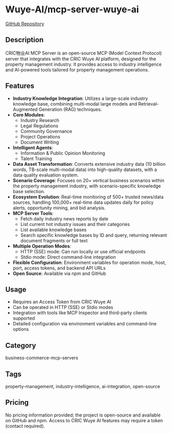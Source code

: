 # Wuye-AI/mcp-server-wuye-ai

[GitHub Repository](https://github.com/wuye-ai/mcp-server-wuye-ai)

## Description
CRIC物业AI MCP Server is an open-source MCP (Model Context Protocol) server that integrates with the CRIC Wuye AI platform, designed for the property management industry. It provides access to industry intelligence and AI-powered tools tailored for property management operations.

## Features
- **Industry Knowledge Integration**: Utilizes a large-scale industry knowledge base, combining multi-modal large models and Retrieval-Augmented Generation (RAG) techniques.
- **Core Modules**:
  - Industry Research
  - Legal Regulations
  - Community Governance
  - Project Operations
  - Document Writing
- **Intelligent Agents**:
  - Information & Public Opinion Monitoring
  - Talent Training
- **Data Asset Transformation**: Converts extensive industry data (10 billion words, TB-scale multi-modal data) into high-quality datasets, with a data quality evaluation system.
- **Scenario Coverage**: Focuses on 20+ vertical business scenarios within the property management industry, with scenario-specific knowledge base selection.
- **Ecosystem Evolution**: Real-time monitoring of 500+ trusted news/data sources, handling 100,000+ real-time data updates daily for policy alerts, opportunity mining, and bid analysis.
- **MCP Server Tools**:
  - Fetch daily industry news reports by date
  - List current hot industry issues and their categories
  - List available knowledge bases
  - Search specific knowledge bases by ID and query, returning relevant document fragments or full text
- **Multiple Operation Modes**:
  - HTTP (SSE) mode: Can run locally or use official endpoints
  - Stdio mode: Direct command-line integration
- **Flexible Configuration**: Environment variables for operation mode, host, port, access tokens, and backend API URLs
- **Open Source**: Available via npm and GitHub

## Usage
- Requires an Access Token from CRIC Wuye AI
- Can be operated in HTTP (SSE) or Stdio modes
- Integration with tools like MCP Inspector and third-party clients supported
- Detailed configuration via environment variables and command-line options

## Category
business-commerce-mcp-servers

## Tags
property-management, industry-intelligence, ai-integration, open-source

## Pricing
No pricing information provided; the project is open-source and available on GitHub and npm. Access to CRIC Wuye AI features may require a token (contact required).